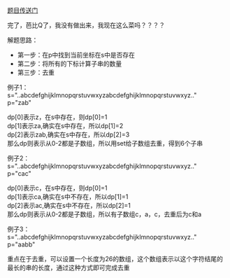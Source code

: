 [题目传送门](https://leetcode.cn/problems/unique-substrings-in-wraparound-string/)


完了，芭比Q了，我没有做出来，我现在这么菜吗？？？？

解题思路：  
    
- 第一步：在p中找到当前坐标在s中是否存在
- 第二步：将所有的下标计算子串的数量  
- 第三步：去重
  
例子1：  
s="..abcdefghijklmnopqrstuvwxyzabcdefghijklmnopqrstuvwxyz.."  
p="zab"

dp[0]表示z，在s中存在，则dp[0]=1  
dp[1]表示za,确实在s中存在，所以dp[1]=2  
dp[2]表示zab,确实在s中存在，所以dp[2]=3  
那么dp则表示从0-2都是子数组，所以用set给子数组去重，得到6个子串

  
  
  
例子2：  
s="..abcdefghijklmnopqrstuvwxyzabcdefghijklmnopqrstuvwxyz.."  
p="cac"

dp[0]表示c，在s中存在，则dp[0]=1  
dp[1]表示ca,确实在s中不存在，所以dp[1]=1  
dp[2]表示ac,确实在s中不存在，所以dp[2]=1  
那么dp则表示从0-2都是子数组，所以有子数组c，a，c，去重后为c和a



例子3：  
s="..abcdefghijklmnopqrstuvwxyzabcdefghijklmnopqrstuvwxyz.."  
p="aabb"

重点在于去重，可以设置一个长度为26的数组，这个数组表示以这个字符结尾的最长的串的长度，通过这种方式即可完成去重  

